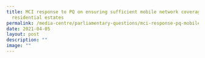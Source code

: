 ```yaml
---
title: MCI response to PQ on ensuring sufficient mobile network coverage in
  residential estates
permalink: /media-centre/parliamentary-questions/mci-response-pq-mobile-network-coverage-residential-estates/
date: 2021-04-05
layout: post
description: ""
image: ""
---
```

